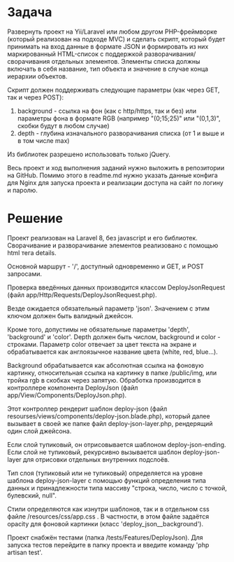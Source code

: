 # Задача

Развернуть проект на Yii/Laravel или любом другом PHP-фреймворке (который реализован на подходе MVC) и сделать скрипт, который будет принимать на вход данные в формате JSON и формировать из них маркированный HTML-список с поддержкой разворачивания/сворачивания отдельных элементов. Элементы списка должны включать в себя название, тип объекта и значение в случае конца иерархии объектов.

Скрипт должен поддерживать следующие параметры (как через GET, так и через POST):
1) background - ссылка на фон (как с http/https, так и без) или параметры фона в формате RGB (например "(0;15;25)" или "(0,1,3)", скобки будут в любом случае)
2) depth - глубина изначального разворачивания списка (от 1 и выше и в том числе max)

Из библиотек разрешено использовать только jQuery.

Весь проект и ход выполнения заданий нужно выложить в репозитории на GitHub. Помимо этого в readme.md нужно указать данные конфига для Nginx для запуска проекта и реализации доступа на сайт по логину и паролю.

# Решение

Проект реализован на Laravel 8, без javascript и его библиотек. Сворачивание и разворачивание элементов реализовано с помощью html тега details.

Основной маршрут - '/', доступный одновременно и GET, и POST запросами.

Проверка введённых данных производится классом DeployJsonRequest (файл app/Http/Requests/DeployJsonRequest.php).

Везде ожидается обязательный параметр 'json'. Значением с этим ключом должен быть валидный джейсон.

Кроме того, допустимы не обязательные параметры 'depth', 'background' и 'color'. Depth должен быть числом, background и color - строками. Параметр color отвечает за цвет текста на экране и обрабатывается как англоязычное название цвета (white, red, blue...).

Background обрабатывается как абсолютная ссылка на фоновую картинку, относительная ссылка на картинку в папке /public/img, или тройка rgb в скобках через запятую. Обработка производится в контроллере компонента DeployJson (файл app/View/Components/DeployJson.php).

Этот контроллер рендерит шаблон deploy-json (файл resourses/views/components/deploy-json.blade.php), который далее вызывает в своей же папке файл deploy-json-layer.php, рендерящий один слой джейсона.

Если слой тупиковый, он отрисовывается шаблоном deploy-json-ending. Если слой не тупиковый, рекурсивно вызывается шаблон deploy-json-layer для отрисовки отдельных внутренних подслоёв.

Тип слоя (тупиковый или не тупиковый) определяется на уровне шаблона deploy-json-layer с помощью функций определения типа данных и принадлежности типа массиву "строка, число, число с точкой, булевский, null".

Стили определяются как изнутри шаблонов, так и в отдельном css файле /resources/css/app.css . В частности, в этом файле задаётся opacity для фоновой картинки (класс 'deploy_json__background'). 

Проект снабжён тестами (папка /tests/Features/DeployJson). Для запуска тестов перейдите в папку проекта и введите команду 'php artisan test'.

